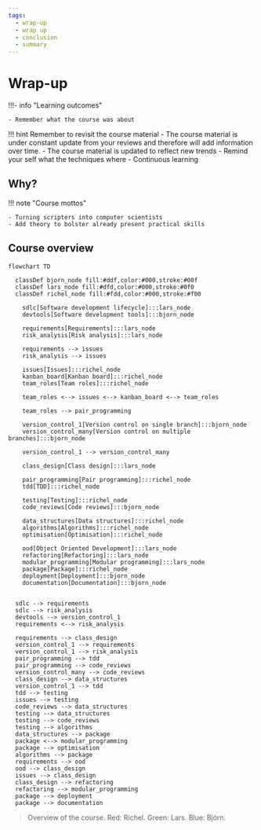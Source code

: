 ```yaml
---
tags:
  - wrap-up
  - wrap up
  - conclusion
  - summary
---
```


# Wrap-up

!!!- info "Learning outcomes"

    - Remember what the course was about

!!! hint Remember to revisit the course material
    - The course material is under constant update from your reviews
    and therefore will add information over time.
    - The course material is updated to reflect new trends
    - Remind your self what the techniques where
    - Continuous learning

## Why?

!!! note "Course mottos"

    - Turning scripters into computer scientists
    - Add theory to bolster already present practical skills



## Course overview

```mermaid
flowchart TD

  classDef bjorn_node fill:#ddf,color:#000,stroke:#00f
  classDef lars_node fill:#dfd,color:#000,stroke:#0f0
  classDef richel_node fill:#fdd,color:#000,stroke:#f00

    sdlc[Software development lifecycle]:::lars_node
    devtools[Software development tools]:::bjorn_node

    requirements[Requirements]:::lars_node
    risk_analysis[Risk analysis]:::lars_node

    requirements --> issues
    risk_analysis --> issues

    issues[Issues]:::richel_node
    kanban_board[Kanban board]:::richel_node
    team_roles[Team roles]:::richel_node

    team_roles <--> issues <--> kanban_board <--> team_roles

    team_roles --> pair_programming

    version_control_1[Version control on single branch]:::bjorn_node
    version_control_many[Version control on multiple branches]:::bjorn_node

    version_control_1 --> version_control_many

    class_design[Class design]:::lars_node

    pair_programming[Pair programming]:::richel_node
    tdd[TDD]:::richel_node

    testing[Testing]:::richel_node
    code_reviews[Code reviews]:::bjorn_node

    data_structures[Data structures]:::richel_node
    algorithms[Algorithms]:::richel_node
    optimisation[Optimisation]:::richel_node

    ood[Object Oriented Development]:::lars_node
    refactoring[Refactoring]:::lars_node
    modular_programming[Modular programming]:::lars_node
    package[Package]:::richel_node
    deployment[Deployment]:::bjorn_node
    documentation[Documentation]:::bjorn_node


  sdlc --> requirements
  sdlc --> risk_analysis
  devtools --> version_control_1
  requirements <--> risk_analysis

  requirements --> class_design
  version_control_1 --> requirements
  version_control_1 --> risk_analysis
  pair_programming --> tdd
  pair_programming --> code_reviews
  version_control_many --> code_reviews
  class_design --> data_structures
  version_control_1 --> tdd
  tdd --> testing
  issues --> testing
  code_reviews --> data_structures
  testing --> data_structures
  testing --> code_reviews
  testing --> algorithms
  data_structures --> package
  package <--> modular_programming
  package --> optimisation
  algorithms --> package
  requirements --> ood
  ood --> class_design
  issues --> class_design
  class_design --> refactoring
  refactoring --> modular_programming
  package --> deployment
  package --> documentation
```

> Overview of the course.
> Red: Richel.
> Green: Lars.
> Blue: Björn.

